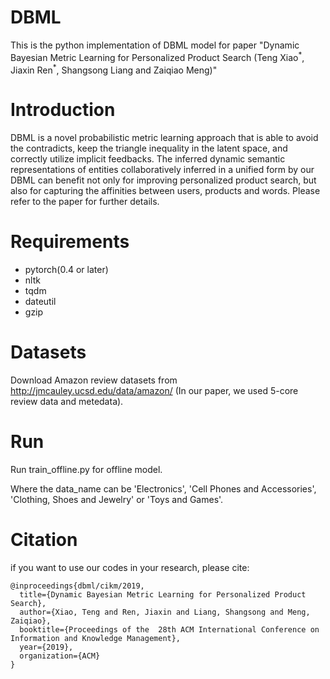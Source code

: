 # DBML
This is the python implementation of DBML model for paper "Dynamic Bayesian Metric Learning for Personalized Product Search
(Teng Xiao<sup>\*</sup>, Jiaxin Ren<sup>\*</sup>, Shangsong Liang and Zaiqiao Meng)" 


# Introduction
DBML is a novel probabilistic metric learning approach that is able to avoid the contradicts, keep
the triangle inequality in the latent space, and correctly utilize implicit feedbacks. The inferred dynamic semantic representations of entities collaboratively inferred in a unified form by our DBML can benefit not only for
improving personalized product search, but also for capturing the affinities between users, products and words. Please refer to the paper for further details.

# Requirements
* pytorch(0.4 or later)
* nltk
* tqdm
* dateutil
* gzip





# Datasets

Download Amazon review datasets from http://jmcauley.ucsd.edu/data/amazon/ (In our paper, we used 5-core review data and metedata).


# Run
Run train_offline.py for offline model.


Where the data_name can be 'Electronics', 'Cell Phones and Accessories', 'Clothing, Shoes and Jewelry' or 'Toys and Games'.



# Citation
if you want to use our codes in your research, please cite:
```
@inproceedings{dbml/cikm/2019,
  title={Dynamic Bayesian Metric Learning for Personalized Product Search},
  author={Xiao, Teng and Ren, Jiaxin and Liang, Shangsong and Meng, Zaiqiao},
  booktitle={Proceedings of the  28th ACM International Conference on Information and Knowledge Management},
  year={2019},
  organization={ACM}
}
```
